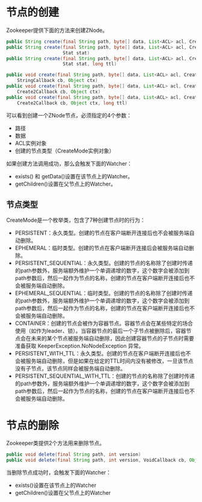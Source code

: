 
# 节点的创建

Zookeeper提供下面的方法来创建ZNode。
```java
public String create(final String path, byte[] data, List<ACL> acl, CreateMode createMode)
public String create(final String path, byte[] data, List<ACL> acl, CreateMode createMode,
					 Stat stat)
public String create(final String path, byte[] data, List<ACL> acl, CreateMode createMode,  
				     Stat stat, long ttl)

public void create(final String path, byte[] data, List<ACL> acl, CreateMode createMode,  
    StringCallback cb, Object ctx)
public void create(final String path, byte[] data, List<ACL> acl, CreateMode createMode,  
    Create2Callback cb, Object ctx)
public void create(final String path, byte[] data, List<ACL> acl, CreateMode createMode,  
    Create2Callback cb, Object ctx, long ttl)
```
可以看到创建一个ZNode节点，必须指定的4个参数：
- 路径
- 数据
- ACL实例对象
- 创建的节点类型（CreateMode实例对象）

如果创建方法调用成功，那么会触发下面的Watcher：
- exists() 和 getData()设置在该节点上的Watcher。
- getChildren()设置在父节点上的Watcher。

## 节点类型

CreateMode是一个枚举类，包含了7种创建节点时的行为：
- PERSISTENT：永久类型。创建的节点在客户端断开连接后也不会被服务端自动删除。
- EPHEMERAL：临时类型。创建的节点在客户端断开连接后会被服务端自动删除。
- PERSISTENT_SEQUENTIAL：永久类型。创建的节点的名称除了创建时传递的path参数外，服务端额外维护一个单调递增的数字，这个数字会被添加到path参数后，然后一起作为节点的名称，创建的节点在客户端断开连接后也不会被服务端自动删除。
- EPHEMERAL_SEQUENTIAL：临时类型。创建的节点的名称除了创建时传递的path参数外，服务端额外维护一个单调递增的数字，这个数字会被添加到path参数后，然后一起作为节点的名称，创建的节点在客户端断开连接后也不会被服务端自动删除。
- CONTAINER：创建的节点会被作为容器节点。容器节点会在某些特定的场合使用（如作为leader、锁）。当容器节点的最后一个子节点被删除后，容器节点会在未来的某个节点被服务端自动删除，因此创建容器节点的子节点时需要准备获取 KeeperException.NoNodeException 异常。
- PERSISTENT_WITH_TTL：永久类型。创建的节点在客户端断开连接后也不会被服务端自动删除，但是如果在给定的TTL时间内没有被修改，一旦该节点没有子节点，该节点同样会被服务端自动删除。
- PERSISTENT_SEQUENTIAL_WITH_TTL：创建的节点的名称除了创建时传递的path参数外，服务端额外维护一个单调递增的数字，这个数字会被添加到path参数后，然后一起作为节点的名称，创建的节点在客户端断开连接后也不会被服务端自动删除。




# 节点的删除

Zookeeper类提供2个方法用来删除节点。
```java
public void delete(final String path, int version)
public void delete(final String path, int version, VoidCallback cb, Object ctx)
```

当删除节点成功时，会触发下面的Watcher：
- exists()设置在该节点上的Watcher
- getChildren()设置在父节点上的Watcher

